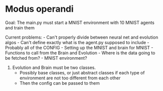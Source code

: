 # Modus operandi

Goal: The main.py must start a MNIST environment with 10 MNIST agents and train them

Current problems:
    - Can't properly divide between neural net and evolution algos
    - Can't define exactly what is the agent.py supposed to include
        - Probably all of the CONFIG
        - Setting up the MNIST and brain for MNIST
        - Functions to call from the Brain and Evolution
    - Where is the data going to be fetched from?
        - MNIST environment?

1. Evolution and Brain must be two classes.
    - Possibly base classes, or just abstract classes if each type of environment are not too different from each other
    - Then the config can be passed to them
